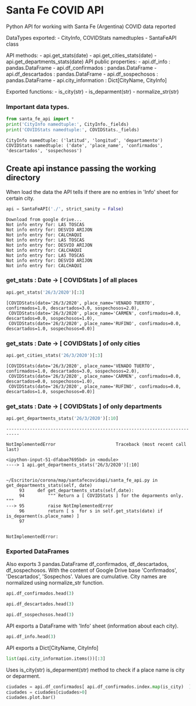 # Santa Fe COVID API
Python API for working with Santa Fe (Argentina) COVID data reported

DataTypes exported:
        - CityInfo, COVIDStats namedtuples
        - SantaFeAPI class

API methods:
        - api.get_stats(date)
        - api.get_cities_stats(date)
        - api.get_departments_stats(date)
API public properties:
        - api.df_info : pandas.DataFrame
        - api.df_confirmados : pandas.DataFrame
        - api.df_descartados : pandas.DataFrame
        - api.df_sospechosos : pandas.DataFrame
        - api.city_information : Dict[CityName, CityInfo]
    
Exported functions:
        - is_city(str)
        - is_deparment(str)
        - normalize_str(str)

### Important data types.


```python
from santa_fe_api import *
print('CityInfo namedtuple:', CityInfo._fields)
print('COVIDStats namedtuple:', COVIDStats._fields)
```

    CityInfo namedtuple: ('latitud', 'longitud', 'departamento')
    COVIDStats namedtuple: ('date', 'place_name', 'confirmados', 'descartados', 'sospechosos')


## Create api instance passing the working directory 
When load the data the API tells if there are no entries in 'Info' sheet for certain city.


```python
api = SantaFeAPI('./', strict_sanity = False)
```

    Download from google drive...
    Not info entry for: LAS TOSCAS
    Not info entry for: DESVIO ARIJON
    Not info entry for: CALCHAQUI
    Not info entry for: LAS TOSCAS
    Not info entry for: DESVIO ARIJON
    Not info entry for: CALCHAQUI
    Not info entry for: LAS TOSCAS
    Not info entry for: DESVIO ARIJON
    Not info entry for: CALCHAQUI


### get_stats : Date -> [ COVIDStats ] of all places


```python
api.get_stats('26/3/2020')[:3]
```




    [COVIDStats(date='26/3/2020', place_name='VENADO TUERTO', confirmados=1.0, descartados=3.0, sospechosos=2.0),
     COVIDStats(date='26/3/2020', place_name='CARMEN', confirmados=0.0, descartados=0.0, sospechosos=1.0),
     COVIDStats(date='26/3/2020', place_name='RUFINO', confirmados=0.0, descartados=1.0, sospechosos=0.0)]



### get_stats : Date -> [ COVIDStats ] of only cities


```python
api.get_cities_stats('26/3/2020')[:3]
```




    [COVIDStats(date='26/3/2020', place_name='VENADO TUERTO', confirmados=1.0, descartados=3.0, sospechosos=2.0),
     COVIDStats(date='26/3/2020', place_name='CARMEN', confirmados=0.0, descartados=0.0, sospechosos=1.0),
     COVIDStats(date='26/3/2020', place_name='RUFINO', confirmados=0.0, descartados=1.0, sospechosos=0.0)]



### get_stats : Date -> [ COVIDStats ] of only departments


```python
api.get_departments_stats('26/3/2020')[:10]
```


    ---------------------------------------------------------------------------

    NotImplementedError                       Traceback (most recent call last)

    <ipython-input-51-dfabae7695bd> in <module>
    ----> 1 api.get_departments_stats('26/3/2020')[:10]
    

    ~/Escritorio/corona/map/santafecovidapi/santa_fe_api.py in get_departments_stats(self, date)
         93     def get_departments_stats(self,date):
         94         """ Return a [ COVIDStats ] for the deparments only. """
    ---> 95         raise NotImplementedError
         96         return [ s  for s in self.get_stats(date) if is_deparment(s.place_name) ]
         97 


    NotImplementedError: 


### Exported DataFrames
Also exports 3 pandas.DataFrame df_confirmados, df_descartados, df_sospechosos.
With the content of Google Drive base 'Confirmados', 'Descartados', 'Sospechos'.
Values are cumulative. City names are normalized using normalize_str function.


```python
api.df_confirmados.head(3)
```


```python
api.df_descartados.head(3)
```


```python
api.df_sospechosos.head(3)
```

API exports a DataFrame with 'Info' sheet (information about each city).


```python
api.df_info.head(3)
```

API exports a Dict[CityName, CityInfo]


```python
list(api.city_information.items())[:3]
```

Uses is_city(str) is_deparment(str) method to check if a place name is city or deparment.


```python
ciudades = api.df_confirmados[ api.df_confirmados.index.map(is_city)  ]['26/3/2020']
ciudades = ciudades[ciudades>0]
ciudades.plot.bar()
```


```python

```

